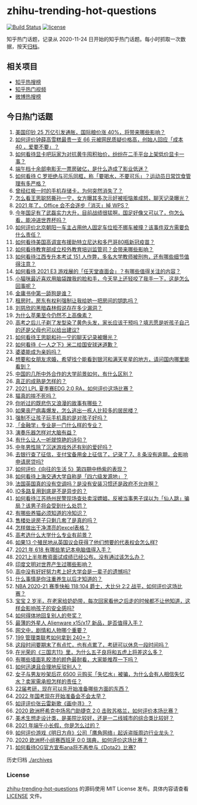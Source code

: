 # zhihu-trending-hot-questions

[![Build Status](https://github.com/justjavac/zhihu-trending-hot-questions/workflows/ci/badge.svg?branch=master)](https://github.com/justjavac/zhihu-trending-hot-questions/actions)
[![license](https://img.shields.io/github/license/justjavac/zhihu-trending-hot-questions)](https://github.com/justjavac/zhihu-trending-hot-questions/blob/master/LICENSE)

知乎热门话题，记录从 2020-11-24 日开始的知乎热门话题。每小时抓取一次数据，按天[归档](./archives)。

## 相关项目

- [知乎热搜榜](https://github.com/justjavac/zhihu-trending-top-search)
- [知乎热门视频](https://github.com/justjavac/zhihu-trending-hot-video)
- [微博热搜榜](https://github.com/justjavac/weibo-trending-hot-search)

## 今日热门话题

<!-- BEGIN -->
<!-- 最后更新时间 Wed Jun 16 2021 02:07:43 GMT+0800 (China Standard Time) -->

1. [美国印钞 25 万亿引发通胀，国际粮价涨 40%，将带来哪些影响？](https://www.zhihu.com/question/464253751)
2. [如何评价钟薛高雪糕最贵一支 66 元被网民质疑价格高，创始人回应「成本 40
   ，爱要不要」？](https://www.zhihu.com/question/465157262)
3. [如何看待显卡吧玩家为对抗黄牛囤积抬价，纷纷在二手平台上架低价显卡一事？](https://www.zhihu.com/question/464735756)
4. [端午档十余部电影无一票房破亿，是什么造成了影业低迷？](https://www.zhihu.com/question/465092815)
5. [如何看待 C
   罗拒绝与可乐同框，称「要喝水，不要可乐」？运动员日常饮食管理有多严格？](https://www.zhihu.com/question/465112331)
6. [曾经红极一时的手机存储卡，为何突然消失了？](https://www.zhihu.com/question/379697777)
7. [怎么看王思聪怒撕孙一宁，女方曝其多次示好被拒恼羞成怒，聊天记录曝光？](https://www.zhihu.com/question/465193554)
8. [2021 年了，Office 会不会逐步「消灭」掉 WPS？](https://www.zhihu.com/question/460028327)
9. [今年国足有了武磊实力大升，目前战绩很猛啊，国足好像又可以了，你怎么看，能冲进世界杯吗？](https://www.zhihu.com/question/464598980)
10. [如何评价北京朝阳一车主占用他人固定车位拒不挪车被撞？该事件双方需要负什么责任？](https://www.zhihu.com/question/465097829)
11. [如何看待美国高调宣布援助特立尼达和多巴哥80瓶新冠疫苗？](https://www.zhihu.com/question/465072169)
12. [如何看待教育部成立校外教育培训监管司？会带来哪些影响？](https://www.zhihu.com/question/465193204)
13. [如何看待江西专升本考试 151
    人作弊，多名大学教师被刑拘，还有哪些细节值得注意？](https://www.zhihu.com/question/465076235)
14. [如何看待 2021 E3
    游戏展的「任天堂直面会」？有哪些值得关注的内容？](https://www.zhihu.com/question/465215405)
15. [小猫咪最近喜欢用脑袋蹭我的脸和手，今天早上还轻咬了我手一下，这是怎么回事呢？](https://www.zhihu.com/question/464003051)
16. [金庸书中第一舔狗是谁？](https://www.zhihu.com/question/464912057)
17. [租房时，房东有权利强制让我给她一把房间的钥匙吗？](https://www.zhihu.com/question/462612155)
18. [刘慈欣的黑暗森林假说存在多少漏洞？](https://www.zhihu.com/question/451440009)
19. [为什么苹果至今仍然不上高像素？](https://www.zhihu.com/question/464657256)
20. [高考之后儿子剃了发型染了黄色头发，家长应该干预吗？填志愿是听孩子自己的还是父母也可以给出建议?](https://www.zhihu.com/question/464569384)
21. [如何看待王思聪和孙一宁的聊天记录被曝光？](https://www.zhihu.com/question/465160470)
22. [如何看待《一人之下》米二给国安球迷道歉？](https://www.zhihu.com/question/465110855)
23. [婆婆能成为亲妈吗？](https://www.zhihu.com/question/317585068)
24. [想要和女朋友求婚，希望找个能看到银河和满天星星的地方，请问国内哪里能看到？](https://www.zhihu.com/question/453392696)
25. [中国的几所中外合作的大学前景如何，有什么区别？](https://www.zhihu.com/question/291415035)
26. [真正的成熟是怎样的？](https://www.zhihu.com/question/23055853)
27. [2021 LPL 夏季赛EDG 2:0 RA，如何评价这场比赛？](https://www.zhihu.com/question/464995096)
28. [猫真的摔不死吗？](https://www.zhihu.com/question/19978294)
29. [你听过的既悲伤又浪漫的故事有哪些？](https://www.zhihu.com/question/26437791)
30. [如果丧尸病毒爆发，怎么逃出一栋人比较多的居民楼？](https://www.zhihu.com/question/38408371)
31. [强制不让孩子玩手机真的是对孩子好吗？](https://www.zhihu.com/question/325178193)
32. [「金融学」专业是一门什么样的专业？](https://www.zhihu.com/question/324787450)
33. [演奏乐器怎样对大脑有益？](https://www.zhihu.com/question/266210634)
34. [有什么让人一听就惊艳的诗句？](https://www.zhihu.com/question/457061535)
35. [中年男性除了沉迷游戏外还有别的爱好吗？](https://www.zhihu.com/question/459226864)
36. [去银行查了征信，支付宝备用金上征信了，记录了 7、8
    条没有逾期，会影响申请房贷吗?](https://www.zhihu.com/question/401757959)
37. [如何评价《向往的生活 5》第四期中杨紫的表现？](https://www.zhihu.com/question/459467558)
38. [如何看待上海交通大学自称是「四六级发源地」？](https://www.zhihu.com/question/464806294)
39. [法国英国真的没有空调吗？是没有安装习惯还是政府不允许啊？](https://www.zhihu.com/question/48716799)
40. [IO多路复用到底是不是异步的？](https://www.zhihu.com/question/59975081)
41. [如何看待江苏扬州民警现场查处卖淫嫖娼，反被当事男子误以为「仙人跳」骗局？该男子将会受到什么处罚？](https://www.zhihu.com/question/464879487)
42. [有哪些养猫必须知道的冷知识？](https://www.zhihu.com/question/428891310)
43. [售楼处说房子只剩几套了是真的吗？](https://www.zhihu.com/question/460961867)
44. [怎样做出干净漂亮的excel表格？](https://www.zhihu.com/question/21287244)
45. [高考选什么大学什么专业有前景？](https://www.zhihu.com/question/440235164)
46. [如果13 个殖民地从英国议会获得了他们想要的代表权会怎么样?](https://www.zhihu.com/question/463566948)
47. [2021 年 618 有哪些笔记本电脑值得入手？](https://www.zhihu.com/question/457255317)
48. [2021上半年教资面试成绩已经公布，没有通过该怎么办？](https://www.zhihu.com/question/465072042)
49. [印度文明对世界产生过哪些影响？](https://www.zhihu.com/question/462960421)
50. [高中没有好好努力考上好大学会是一辈子的遗憾吗?](https://www.zhihu.com/question/463210788)
51. [什么事情是你注重养生以后才知道的？](https://www.zhihu.com/question/451372641)
52. [NBA 2020-21 赛季快船 118:104 爵士，大比分 2:2
    战平，如何评价这场比赛？](https://www.zhihu.com/question/465077497)
53. [宝宝 2
    岁半，在老家给奶奶带，每次回家看他之后走的时候都不让他知道，这样会影响孩子的安全感吗?](https://www.zhihu.com/question/464606733)
54. [如何得体地回复别人的夸奖？](https://www.zhihu.com/question/23758741)
55. [最薄的外星人 Alienware x15/x17
    新品，是否值得入手？](https://www.zhihu.com/question/462727712)
56. [网文中，剧情和人物哪个重要？](https://www.zhihu.com/question/464564870)
57. [199 管理类联考如何拿到 240+？](https://www.zhihu.com/question/61541247)
58. [这段时间要期末了有点忙，也有点累了，考研可以休息一段时间吗？](https://www.zhihu.com/question/464096874)
59. [在光荣的《三国志11》里，为什么五子良将和五虎上将差这么多？](https://www.zhihu.com/question/329658518)
60. [有哪些墙面乳胶漆的颜色最耐看，大家能推荐一下吗？](https://www.zhihu.com/question/266901539)
61. [如何迅速且合理地反驳别人？](https://www.zhihu.com/question/21995841)
62. [女子与男友吵架后花 6500
    元购买「失忆水」被骗，为什么会有人相信失忆水？卖家需承担怎样的责任？](https://www.zhihu.com/question/465082372)
63. [22届考研，现在可以先开始准备哪些方面的东西？](https://www.zhihu.com/question/364876645)
64. [2022 年国考现在开始准备会不会太早？](https://www.zhihu.com/question/444676802)
65. [如评评价张云雷新歌《画中寻》？](https://www.zhihu.com/question/465107627)
66. [2020 欧洲杯希克中场吊门助捷克 2:0
    击败苏格兰，如何评价本场比赛？](https://www.zhihu.com/question/464977163)
67. [美术生想走设计类，是美院比较好，还是一二线城市的综合类比较好？](https://www.zhihu.com/question/462891421)
68. [2021 年端午小长假，你是怎么过的？](https://www.zhihu.com/question/464547029)
69. [如何评价游戏《明日方舟》公司「鹰角网络」起诉盗版周边行业龙头？](https://www.zhihu.com/question/427884535)
70. [2020 欧洲杯小组赛西班牙 0:0 瑞典，如何评价这场比赛？](https://www.zhihu.com/question/465057552)
71. [如何看待OG官方宣布ana将不再参与《Dota2》比赛?](https://www.zhihu.com/question/465058089)

<!-- END -->

历史归档 [./archives](./archives)

### License

[zhihu-trending-hot-questions](https://github.com/justjavac/zhihu-trending-hot-questions)
的源码使用 MIT License 发布。具体内容请查看 [LICENSE](./LICENSE) 文件。
